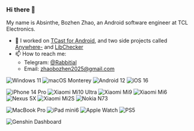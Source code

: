 ### Hi there 👋

My name is Absinthe, Bozhen Zhao, an Android software engineer at TCL Electronics.

- 🔭 I worked on [TCast for Android](https://play.google.com/store/apps/details?id=com.tnscreen.main), and two side projects called [Anywhere-](https://play.google.com/store/apps/details?id=com.absinthe.anywhere_) and [LibChecker](https://play.google.com/store/apps/details?id=com.absinthe.libchecker)
- 📫 How to reach me: 
  * Telegram: [@Rabbitial](https://t.me/Rabbitial)
  * Email: zhaobozhen2025@gmail.com
  
![Windows 11](https://img.shields.io/badge/Windows%2011-00adef?style=flat&logo=windows&logoColor=ffffff)
![macOS Monterey](https://img.shields.io/badge/macOS%20Ventura-F8C54A?style=flat&logo=apple&logoColor=000000)
![Android 12](https://img.shields.io/badge/Android%2012-3ddc84?style=flat&logo=android&logoColor=ffffff)
![iOS 16](https://img.shields.io/badge/iOS%2016-ffffff?style=flat&logo=apple&logoColor=000000)

![iPhone 14 Pro](https://img.shields.io/badge/iPhone%2014%20Pro-655D6F?style=flat&logo=apple&logoColor=ffffff)
![Xiaomi Mi10 Ultra](https://img.shields.io/badge/Xiaomi%20Mi10%20Ultra-fd4900?style=flat&logo=xiaomi&logoColor=ffffff)
![Xiaomi Mi9](https://img.shields.io/badge/Xiaomi%20Mi9-fd4900?style=flat&logo=xiaomi&logoColor=ffffff)
![Xiaomi Mi6](https://img.shields.io/badge/Xiaomi%20Mi6-fd4900?style=flat&logo=xiaomi&logoColor=ffffff)
![Nexus 5X](https://img.shields.io/badge/Nexus%205X-000000?style=flat&logo=google&logoColor=ffffff)
![Xiaomi Mi2S](https://img.shields.io/badge/Xiaomi%20Mi2S-fd4900?style=flat&logo=xiaomi&logoColor=ffffff)
![Nokia N73](https://img.shields.io/badge/Nokia%20N73-183693?style=flat&logo=nokia&logoColor=ffffff)

![MacBook Pro](https://img.shields.io/badge/MacBook%20Pro%202020%2013'%20Apple%20M1-484851?style=flat&logo=apple&logoColor=ffffff)
![iPad mini6](https://img.shields.io/badge/iPad%20mini6-BFBED3?style=flat&logo=apple&logoColor=ffffff)
![Apple Watch](https://img.shields.io/badge/Watch-B13A44?style=flat&logo=apple&logoColor=ffffff)
![PS5](https://img.shields.io/badge/PlayStation%205-FFFFFF?style=flat&logo=playstation&logoColor=000000)

![Genshin Dashboard](https://genshin-card.himiku.com/rand/83716568.png)
